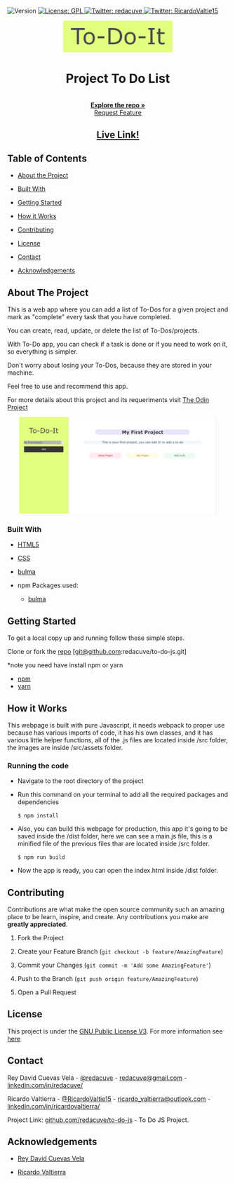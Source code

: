 <!-- Badges -->
<p>
  <img alt="Version" src="https://img.shields.io/badge/version-0.1-blue.svg?cacheSeconds=2592000" />
  <a href="#" target="_blank">
    <img alt="License: GPL " src="https://img.shields.io/badge/License-GPL-yellow.svg" />
  </a>
  <a href="https://twitter.com/redacuve" target="_blank">
    <img alt="Twitter: redacuve " src="https://img.shields.io/twitter/follow/redacuve.svg?style=social" />
  </a>
  <a href="https://twitter.com/RicardoValtie15" target="_blank">
    <img alt="Twitter: RicardoValtie15 " src="https://img.shields.io/twitter/follow/RicardoValtie15.svg?style=social" />
  </a>
</p>


<!-- Project Header -->
  <p align="center">
    <img src="src/assets/to-do-it.png" width="250">
  <br>
  <h1 align="center">Project To Do List</h1>
  <p align="center">
  <br>
   <a href="https://github.com/redacuve/to-do-js"><strong>Explore the repo »</strong></a>
  <br>
    <a href="https://github.com/redacuve/to-do-js/issues">Request Feature</a>
  </p>
  <h2 align="center"><a href="https://raw.githack.com/redacuve/to-do-js/todo-list/dist/index.html"><strong>Live Link!</strong></a></h2>

<!-- TABLE OF CONTENTS -->

## Table of Contents

* [About the Project](#about-the-project)

* [Built With](#built-with)

* [Getting Started](#getting-started)

* [How it Works](#how-it-works)

* [Contributing](#contributing)

* [License](#license)

* [Contact](#contact)

* [Acknowledgements](#acknowledgements)

<!-- ABOUT THE PROJECT -->

## About The Project

This is a web app where you can add a list of To-Dos for a given project and mark as "complete" every task that you have completed.

You can create, read, update, or delete the list of To-Dos/projects.

With To-Do app, you can check if a task is done or if you need to work on it, so everything is simpler.

Don't worry about losing your To-Dos, because they are stored in your machine.

Feel free to use and recommend this app.

For more details about this project and its requeriments visit <a href="https://www.theodinproject.com/courses/javascript/lessons/todo-list"> The Odin Project</a>


<p align="center">
  <img src="todos.gif" width="450">
</p>

### Built With

* [HTML5](https://developer.mozilla.org/es/docs/HTML/HTML5)

* [CSS](https://developer.mozilla.org/es/docs/Web/CSS)

* [bulma](https://bulma.io/documentation/)

* npm Packages used:
    * [bulma](https://www.npmjs.com/package/bulma)

<!-- GETTING STARTED -->

## Getting Started

To get a local copy up and running follow these simple steps.

Clone or fork the <a href="https://github.com/redacuve/to-do-js">repo</a> [git@github.com:redacuve/to-do-js.git]

*note you need have install npm or yarn
* [npm](https://www.npmjs.com/get-npm)
* [yarn](https://classic.yarnpkg.com/en/docs/install)


<!-- HOW IT WORKS -->
## How it Works

This webpage is built with pure Javascript, it needs webpack to proper use because has various imports of code, it has his own classes, and it has various little helper functions, all of the .js files are located inside /src folder, the images are inside /src/assets folder.

### Running the code

*   Navigate to the root directory of the project

*   Run this command on your terminal to add all the required packages and dependencies
    ```
    $ npm install
    ```
*   Also, you can build this webpage for production, this app it's going to be saved inside the /dist folder, here we can see a main.js file, this is a minified file of the previous files thar are located inside /src folder.
    ```
    $ npm run build
    ```
*   Now the app is ready, you can open the index.html inside /dist folder.


<!-- CONTRIBUTING -->

## Contributing

Contributions are what make the open source community such an amazing place to be learn, inspire, and create. Any contributions you make are **greatly appreciated**.

1. Fork the Project

2. Create your Feature Branch (`git checkout -b feature/AmazingFeature`)

3. Commit your Changes (`git commit -m 'Add some AmazingFeature'`)

4. Push to the Branch (`git push origin feature/AmazingFeature`)

5. Open a Pull Request

<!-- LICENSE -->

## License

This project is under the <a href="https://www.gnu.org/licenses/gpl-3.0.html">GNU Public License V3</a>. For more information see <a href="https://github.com/redacuve/restaurant-page/blob/master/LICENSE">here</a>

<!-- CONTACT -->

## Contact

Rey David Cuevas Vela - [@redacuve](https://twitter.com/redacuve) - redacuve@gmail.com - [linkedin.com/in/redacuve/](https://www.linkedin.com/in/redacuve/)

Ricardo Valtierra - [@RicardoValtie15](https://twitter.com/RicardoValtie15) - ricardo_valtierra@outlook.com - [linkedin.com/in/ricardovaltierra/](https://www.linkedin.com/in/ricardovaltierra/)

Project Link: [github.com/redacuve/to-do-js](https://github.com/redacuve/to-do-js) - To Do JS Project.

<!-- ACKNOWLEDGEMENTS -->

## Acknowledgements

* [Rey David Cuevas Vela](https://github.com/redacuve)

* [Ricardo Valtierra](https://github.com/ricardovaltierra)
